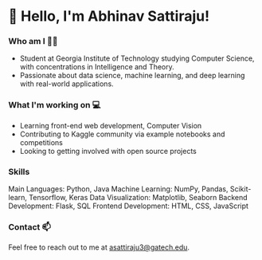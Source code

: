 # 👋 Hello, I'm Abhinav Sattiraju!

### Who am I 🧑‍🎓
- Student at Georgia Institute of Technology studying Computer Science, with concentrations in Intelligence and Theory.
- Passionate about data science, machine learning, and deep learning with real-world applications.

### What I'm working on 💻
- Learning front-end web development, Computer Vision
- Contributing to Kaggle community via example notebooks and competitions
- Looking to getting involved with open source projects

### Skills
Main Languages: Python, Java
Machine Learning: NumPy, Pandas, Scikit-learn, Tensorflow, Keras
Data Visualization: Matplotlib, Seaborn
Backend Development: Flask, SQL
Frontend Development: HTML, CSS, JavaScript

### Contact 📫
Feel free to reach out to me at <asattiraju3@gatech.edu>.
